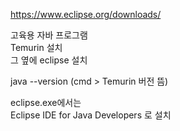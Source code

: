 https://www.eclipse.org/downloads/  
  
고육용 자바 프로그램  
Temurin 설치  
그 옆에 eclipse 설치  
  
java --version (cmd > Temurin 버전 뜸)   
  
eclipse.exe에서는  
Eclipse IDE for Java Developers 로 설치  
  
